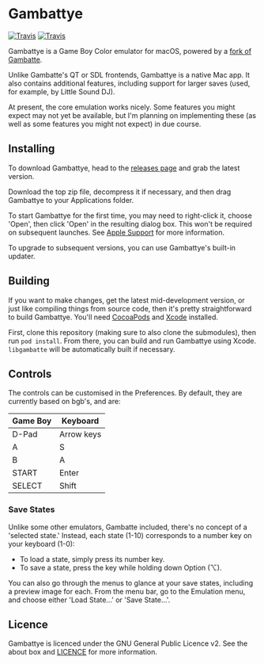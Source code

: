 # Gambattye
[![Travis](https://img.shields.io/travis/Ben10do/Gambattye.svg?label=Gambattye)](https://travis-ci.org/Ben10do/Gambattye) [![Travis](https://img.shields.io/travis/Ben10do/gambatte.svg?label=libgambatte)](https://travis-ci.org/Ben10do/gambatte)

Gambattye is a Game Boy Color emulator for macOS, powered by a [fork of Gambatte](https://github.com/Ben10do/gambatte).

Unlike Gambatte's QT or SDL frontends, Gambattye is a native Mac app. It also contains additional features, including support for larger saves (used, for example, by Little Sound DJ).

At present, the core emulation works nicely. Some features you might expect may not yet be available, but I'm planning on implementing these (as well as some features you might not expect) in due course.

## Installing
To download Gambattye, head to the [releases page](https://github.com/Ben10do/Gambattye/releases) and grab the latest version.

Download the top zip file, decompress it if necessary, and then drag Gambattye to your Applications folder.

To start Gambattye for the first time, you may need to right-click it, choose 'Open', then click 'Open' in the resulting dialog box. This won't be required on subsequent launches. See [Apple Support](https://support.apple.com/en-us/HT202491) for more information.

To upgrade to subsequent versions, you can use Gambattye's built-in updater.

## Building
If you want to make changes, get the latest mid-development version, or just like compiling things from source code, then it's pretty straightforward to build Gambattye. You'll need [CocoaPods](https://cocoapods.org) and [Xcode](https://itunes.apple.com/gb/app/xcode/id497799835) installed.

First, clone this repository (making sure to also clone the submodules), then run `pod install`. From there, you can build and run Gambattye using Xcode. `libgambatte` will be automatically built if necessary.

## Controls
The controls can be customised in the Preferences. By default, they are currently based on bgb's, and are:

| Game Boy | Keyboard   |
| -------- | ---------- |
| D-Pad    | Arrow keys |
| A        | S          |
| B        | A          |
| START    | Enter      |
| SELECT   | Shift      |

### Save States
Unlike some other emulators, Gambatte included, there's no concept of a 'selected state.' Instead, each state (1-10) corresponds to a number key on your keyboard (1-0):

- To load a state, simply press its number key.
- To save a state, press the key while holding down Option (⌥).

You can also go through the menus to glance at your save states, including a preview image for each. From the menu bar, go to the Emulation menu, and choose either 'Load State…' or 'Save State…'.

## Licence
Gambattye is licenced under the GNU General Public Licence v2. See the about box and [LICENCE](https://github.com/Ben10do/Gambattye/blob/master/LICENCE) for more information.
